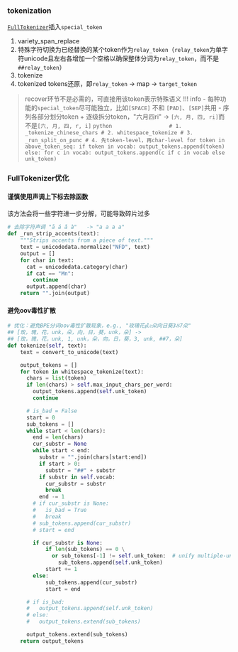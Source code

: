 

### tokenization
[`FullTokenizer`](https://github.com/google-research/bert/blob/master/tokenization.py#L161C11-L161C11)插入`special_token`

1. variety_span_replace
2. 特殊字符切换为已经替换的某个token作为`relay_token`（`relay_token`为单字符unicode且左右各增加一个空格以确保整体分词为`relay_token`，而不是`##relay_token`）
3. tokenize
4. tokenized tokens还原，即`relay_token` → map → `target_token`
  > recover环节不是必需的，可直接用该token表示特殊语义
!!! info 
    - 每种功能的`special_token`尽可能独立，比如`[SPACE]` 不和 `[PAD]`、`[SEP]`共用
    - 序列各部分划分token + 逐级拆分token，"六月四ri" -> `[六, 月, 四, ri]`而不是`[六, 月, 四, r, i]`
    ```python                 
      # 1. _tokenize_chinese_chars
      # 2. whitespace_tokenize
      # 3. _run_split_on_punc
      # 4. 先token-level，再char-level
      for token in above_token_seq:
        if token in vocab:
          output_tokens.append(token)
        else:
          for c in vocab:
            output_tokens.append(c if c in vocab else unk_token)
    ```


### FullTokenizer优化

#### 谨慎使用声调上下标去除函数
该方法会将一些字符进一步分解，可能导致碎片过多
```python title="BasicTokenizer._run_strip_accents"
# 去除字符声调 "ā á ǎ à"   -> "a a a a"
def _run_strip_accents(text):
    """Strips accents from a piece of text."""
    text = unicodedata.normalize("NFD", text)
    output = []
    for char in text:
      cat = unicodedata.category(char)
      if cat == "Mn":
        continue
      output.append(char)
    return "".join(output)
```

#### 避免oov毒性扩散
```python title="WordpieceTokenizer.tokenize"
# 优化：避免BPE分词oov毒性扩散现象，e.g., "玫瑰花𝖟lᴤ朵向日葵3Ⰻ7朵"
## [玫，瑰，花，unk，朵，向，日，葵，unk，朵] -> 
## [玫，瑰，花，unk, 1, unk，朵，向，日，葵，3, unk, ##7，朵]
def tokenize(self, text):
    text = convert_to_unicode(text)

    output_tokens = []
    for token in whitespace_tokenize(text):
      chars = list(token)
      if len(chars) > self.max_input_chars_per_word:
        output_tokens.append(self.unk_token)
        continue

      # is_bad = False
      start = 0
      sub_tokens = []
      while start < len(chars):
        end = len(chars)
        cur_substr = None
        while start < end:
          substr = "".join(chars[start:end])
          if start > 0:
            substr = "##" + substr
          if substr in self.vocab:
            cur_substr = substr
            break
          end -= 1
        # if cur_substr is None:
        #   is_bad = True
        #   break
        # sub_tokens.append(cur_substr)
        # start = end

        if cur_substr is None:
            if len(sub_tokens) == 0 \
              or sub_tokens[-1] != self.unk_token:  # unify multiple-unk_token or one_unk-to-one_token
                sub_tokens.append(self.unk_token)
            start += 1
        else:
            sub_tokens.append(cur_substr)
            start = end

      # if is_bad:
      #   output_tokens.append(self.unk_token)
      # else:
      #   output_tokens.extend(sub_tokens)

      output_tokens.extend(sub_tokens)
    return output_tokens
```